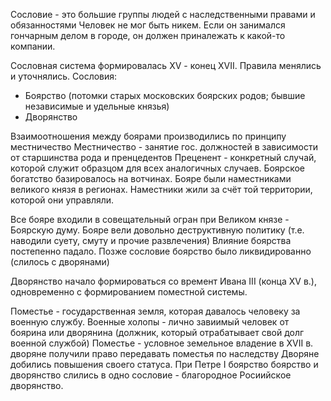 Сословие - это большие группы людей с наследственными правами и обязанностями
Человек не мог быть никем. Если он занимался гончарным делом в городе, он должен приналежать к какой-то компании. 

Сословная система формировалась XV - конец XVII. Правила менялись и уточнялись.
Сословия:
- Боярство (потомки старых московских боярских родов; бывшие независимые и удельные князья)
- Дворянство

Взаимоотношения между боярами производились по принципу местничество
Местничество - занятие гос. должностей в зависимости от старшинства рода и пренцедентов
Преценент - конкретный случай, которой служит образцом для всех аналогичных случаев.
Боярское богатство базировалось на вотчинах. 
Бояре были наместниками великого князя в регионах.
Наместники жили за счёт той территории, которой они управляли.

Все бояре входили в совещательный огран при Великом князе - Боярскую думу.
Бояре вели довольно деструктивную политику (т.е. наводили суету, смуту и прочие развлечения)
Влияние боярства постепенно падало.
Позже сословие боярство было ликвидированно (слилось с дворянами)

Дворянство начало формироваться со времент Ивана III (конца XV в.), одновременно с формированием поместной системы.

Поместье - государственная земля, которая давалось человеку за военную службу. 
Военные холопы - лично завиимый человек от боярина или дворянина (должник, который отрабатывает свой долг военной службой)
Поместье - условное земельное владение
в XVII в. дворяне получили право передавать поместья по наследству 
Дворяне добились повышения своего статуса. 
При Петре I боярство боярство и дворянство слились в одно сословие - благородное Росиийское дворянство.